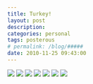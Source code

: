 ```yaml
---
title: Turkey!
layout: post
description:  
categories: personal
tags: posterous
# permalink: /blog/#####
date: 2010-11-25 09:43:00
---
```


![](/img/2010/11/17927901-p69.jpg)
![](/img/2010/11/17927903-p71.jpg)
![](/img/2010/11/17927906-p73.jpg)
![](/img/2010/11/17927908-p75.jpg)
![](/img/2010/11/17927910-p77.jpg)
![](/img/2010/11/17927912-p79.jpg)
![](/img/2010/11/17927916-p81.jpg)
